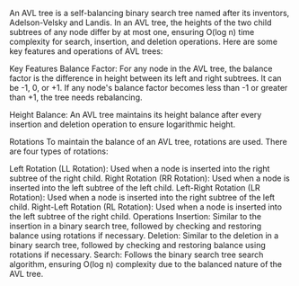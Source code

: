 An AVL tree is a self-balancing binary search tree named after its inventors, Adelson-Velsky and Landis. In an AVL tree, the heights of the two child subtrees of any node differ by at most one, ensuring O(log n) time complexity for search, insertion, and deletion operations. Here are some key features and operations of AVL trees:

Key Features
Balance Factor: For any node in the AVL tree, the balance factor is the difference in height between its left and right subtrees. It can be -1, 0, or +1. If any node's balance factor becomes less than -1 or greater than +1, the tree needs rebalancing.

Height Balance: An AVL tree maintains its height balance after every insertion and deletion operation to ensure logarithmic height.

Rotations
To maintain the balance of an AVL tree, rotations are used. There are four types of rotations:

Left Rotation (LL Rotation): Used when a node is inserted into the right subtree of the right child.
Right Rotation (RR Rotation): Used when a node is inserted into the left subtree of the left child.
Left-Right Rotation (LR Rotation): Used when a node is inserted into the right subtree of the left child.
Right-Left Rotation (RL Rotation): Used when a node is inserted into the left subtree of the right child.
Operations
Insertion: Similar to the insertion in a binary search tree, followed by checking and restoring balance using rotations if necessary.
Deletion: Similar to the deletion in a binary search tree, followed by checking and restoring balance using rotations if necessary.
Search: Follows the binary search tree search algorithm, ensuring O(log n) complexity due to the balanced nature of the AVL tree.
